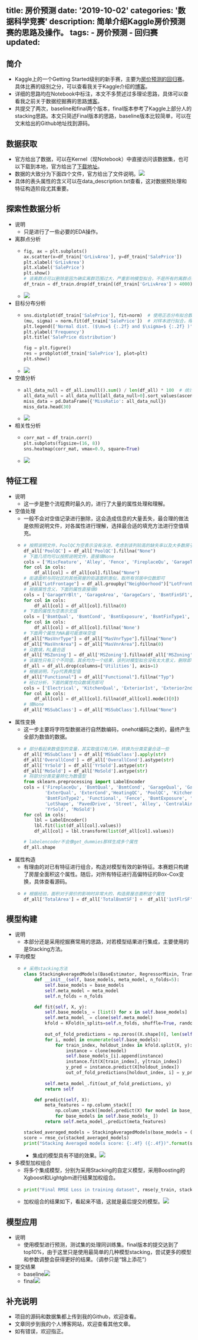 title: 房价预测
date: '2019-10-02'
categories: '数据科学竞赛'
description: 简单介绍Kaggle房价预测赛的思路及操作。
tags: 
    - 房价预测
    - 回归赛
updated:
---


## 简介
- Kaggle上的一个Getting Started级别的新手赛，主要为[房价预测的回归赛](https://www.kaggle.com/c/house-prices-advanced-regression-techniques)。具体比赛的级别之分，可以查看我关于Kaggle介绍的[博客](https://blog.csdn.net/zhouchen1998/article/details/101356627)。
- 详细的思路均在Notebook中标注，本文不多赘述过多理论思路，具体可以查看我之前关于数据挖掘赛的思路[博客](https://blog.csdn.net/zhouchen1998/article/details/101435593)。
- 共提交了两次，baseline和final两个版本，final版本参考了Kaggle上部分人的stacking思路。本文只简述Final版本的思路，baseline版本比较简单，可以在文末给出的Github地址找到源码。


## 数据获取
- 官方给出了数据，可以在Kernel（现Notebook）中直接访问该数据集，也可以下载到本地，官方给出了[下载地址](https://www.kaggle.com/c/house-prices-advanced-regression-techniques/data)。
- 数据的大致分为下面四个文件，官方给出了文件说明。![](/asset/2019-10-02/ds.png)
- 具体的表头属性的含义可以在data_description.txt查看，这对数据预处理和特征构造阶段尤其重要。


## 探索性数据分析
- 说明
  - 只是进行了一些必要的EDA操作。
- 离群点分析
  - ```python
    fig, ax = plt.subplots()
    ax.scatter(x=df_train['GrLivArea'], y=df_train['SalePrice'])
    plt.xlabel('GrLivArea')
    plt.xlabel('SalePrice')
    plt.show()
    # 该离群点可以删除是因为确实离群范围过大，严重影响模型拟合，不是所有的离群点都应该删除的 
    df_train = df_train.drop(df_train[(df_train['GrLivArea'] > 4000)&(df_train['SalePrice']<300000)].index)
    ```
  - ![](/asset/2019-10-02/outlier.png)
- 目标分布分析
  - ```python
    sns.distplot(df_train['SalePrice'], fit=norm)  # 使用正态分布拟合数据
    (mu, sigma) = norm.fit(df_train['SalePrice'])  # 对样本进行拟合，得到最合适的采样数据的概率密度函数的系数
    plt.legend(['Normal dist. ($\mu=$ {:.2f} and $\sigma=$ {:.2f} )'.format(mu, sigma)], loc='best')
    plt.ylabel('Frequency')
    plt.title('SalePrice distribution')

    fig = plt.figure()
    res = probplot(df_train['SalePrice'], plot=plt)
    plt.show()
    ```
  - ![](/asset/2019-10-02/target.png)
- 空值分析
  - ```python
    all_data_null = df_all.isnull().sum() / len(df_all) * 100  # 统计各列的空值数目
    all_data_null = all_data_null[all_data_null>0].sort_values(ascending=False)
    miss_data = pd.DataFrame({'MissRatio': all_data_null})
    miss_data.head(30)
    ```
  - ![](/asset/2019-10-02/missing.png)
- 相关性分析
  - ```python
    corr_mat = df_train.corr()
    plt.subplots(figsize=(16, 8))
    sns.heatmap(corr_mat, vmax=0.9, square=True)
    ```
  - ![](/asset/2019-10-02/corr.png)


## 特征工程
- 说明
  - 这一步是整个流程费时最久的，进行了大量的属性处理和理解。
- 空值处理
  - 一般不会对空值记录进行删除，这会造成信息的大量丢失，最合理的做法是依照说明文件，对各属性进行理解，选择最合适的填充方法进行空值填充。
  - ```python
    # 按照说明文件，PoolQC为空表示没有泳池，考虑到该列较高的缺失率以及大多数房子都是没有泳池的，直接None填充
    df_all['PoolQC'] = df_all['PoolQC'].fillna("None")
    # 下面几项均可以按照说明文件，直接填None
    cols = ['MiscFeature', 'Alley', 'Fence', 'FireplaceQu', 'GarageType', 'GarageFinish', 'GarageQual', 'GarageCond']
    for col in cols:
        df_all[col] = df_all[col].fillna("None")
    # 街道面积与同社区的其他房屋的街道面积类似，取所有邻居中位数即可
    df_all["LotFrontage"] = df_all.groupby("Neighborhood")["LotFrontage"].transform(lambda x: x.fillna(x.median()))
    # 根据属性含义，下面的属性直接填0
    cols = ['GarageYrBlt', 'GarageArea', 'GarageCars', 'BsmtFinSF1', 'BsmtFinSF2', 'BsmtUnfSF','TotalBsmtSF', 'BsmtFullBath', 'BsmtHalfBath']
    for col in cols:
        df_all[col] = df_all[col].fillna(0)
    # 下面的属性为空表示无值
    cols = ['BsmtQual', 'BsmtCond', 'BsmtExposure', 'BsmtFinType1', 'BsmtFinType2']
    for col in cols:
        df_all[col] = df_all[col].fillna('None')
    # 下面两个属性为NA最可能意味空值
    df_all["MasVnrType"] = df_all["MasVnrType"].fillna("None")
    df_all["MasVnrArea"] = df_all["MasVnrArea"].fillna(0)
    # 众数填，RL最合适
    df_all['MSZoning'] = df_all['MSZoning'].fillna(df_all['MSZoning'].mode()[0])
    # 该属性只有三个不同值，其余均为一个结果，该列对模型拟合没有太大意义，删除即可
    df_all = df_all.drop(columns=['Utilities'], axis=1)
    # 根据说明，Typ代表典型值
    df_all["Functional"] = df_all["Functional"].fillna("Typ")
    # 经过分析，下面的属性均众数填充即可
    cols = ['Electrical', 'KitchenQual', 'Exterior1st', 'Exterior2nd', 'SaleType']
    for col in cols:
        df_all[col] = df_all[col].fillna(df_all[col].mode()[0])
    # 填None
    df_all['MSSubClass'] = df_all['MSSubClass'].fillna("None")
    ```
- 属性变换
  - 这一步主要将字符型数据进行自然数编码，onehot编码之类的，最终产生全部为数值的数据。
  - ```python
    # 部分看起来数值型的变量，其实取值只有几种，转换为分类变量合适一些
    df_all['MSSubClass'] = df_all['MSSubClass'].apply(str)
    df_all['OverallCond'] = df_all['OverallCond'].astype(str)
    df_all['YrSold'] = df_all['YrSold'].astype(str)
    df_all['MoSold'] = df_all['MoSold'].astype(str)
    # 将部分分类变量转化为数值型
    from sklearn.preprocessing import LabelEncoder
    cols = ('FireplaceQu', 'BsmtQual', 'BsmtCond', 'GarageQual', 'GarageCond', 
            'ExterQual', 'ExterCond','HeatingQC', 'PoolQC', 'KitchenQual', 'BsmtFinType1', 
            'BsmtFinType2', 'Functional', 'Fence', 'BsmtExposure', 'GarageFinish', 'LandSlope',
            'LotShape', 'PavedDrive', 'Street', 'Alley', 'CentralAir', 'MSSubClass', 'OverallCond', 
            'YrSold', 'MoSold')
    for col in cols:
        lbl = LabelEncoder() 
        lbl.fit(list(df_all[col].values)) 
        df_all[col] = lbl.transform(list(df_all[col].values))

    # labelencoder不会像get_dummies那样生成多个属性
    df_all.shape
    ```
- 属性构造
  - 有理由的对已有特征进行组合，构造对模型有效的新特征。本赛题只构建了房屋全面积这个属性。随后，对所有特征进行高偏特征的Box-Cox变换，具体查看源码。
  - ```python
    # 根据经验，面积对于房价的影响时非常大的，构造房屋总面积这个属性
    df_all['TotalArea'] = df_all['TotalBsmtSF'] +  df_all['1stFlrSF'] + df_all['2ndFlrSF']
    ```


## 模型构建
- 说明
  - 本部分还是采用挖掘赛常用的思路，对若模型结果进行集成，主要使用的是Stacking方法。
- 平均模型
  - ```python
    # 采用stacking方法
    class StackingAveragedModels(BaseEstimator, RegressorMixin, TransformerMixin):
        def __init__(self, base_models, meta_model, n_folds=5):
            self.base_models = base_models
            self.meta_model = meta_model
            self.n_folds = n_folds
    
        def fit(self, X, y):
            self.base_models_ = [list() for x in self.base_models]
            self.meta_model_ = clone(self.meta_model)
            kfold = KFold(n_splits=self.n_folds, shuffle=True, random_state=156)
            
            out_of_fold_predictions = np.zeros((X.shape[0], len(self.base_models)))
            for i, model in enumerate(self.base_models):
                for train_index, holdout_index in kfold.split(X, y):
                    instance = clone(model)
                    self.base_models_[i].append(instance)
                    instance.fit(X[train_index], y[train_index])
                    y_pred = instance.predict(X[holdout_index])
                    out_of_fold_predictions[holdout_index, i] = y_pred
                    
            self.meta_model_.fit(out_of_fold_predictions, y)
            return self
    
        def predict(self, X):
            meta_features = np.column_stack([
                np.column_stack([model.predict(X) for model in base_models]).mean(axis=1)
                for base_models in self.base_models_ ])
            return self.meta_model_.predict(meta_features)

    stacked_averaged_models = StackingAveragedModels(base_models = (ENet, GBoost, KRR, ABR), meta_model = lasso)
    score = rmse_cv(stacked_averaged_models)
    print("Stacking Averaged models score: {:.4f} ({:.4f})".format(score.mean(), score.std()))
    ```
    - 集成的模型具有不错的效果。![](/asset/2019-10-02/avg.png)
- 多模型加权组合
  - 将多个集成模型，分别为采用Stacking的自定义模型，采用Boosting的Xgboost和Lightgbm进行结果加权组合。
  - ```python
    print("Final RMSE Loss in training dataset", rmse(y_train, stacked_train_pred*0.70+xgb_train_pred*0.15+lgb_train_pred*0.15))
    ```
  - 加权组合的结果如下，看起来不错，这就是最后提交的模型。![](/asset/2019-10-02/stack.png)


## 模型应用
- 说明
  - 使用模型进行预测，测试集的处理同训练集。final版本的提交达到了top10%，由于这里只是使用最简单的几种模型stacking，尝试更多的模型和参数调整会获得更好的结果。（调参只是“锦上添花”）
- 提交结果
  - baseline![](/asset/2019-10-02/baseline.png)
  - final![](/asset/2019-10-02/final.png)


## 补充说明
- 项目的源码和数据集都上传到我的Github，欢迎查看。
- 文章同步到我的个人博客网站，欢迎查看其他文章。
- 如有错误，欢迎指正。